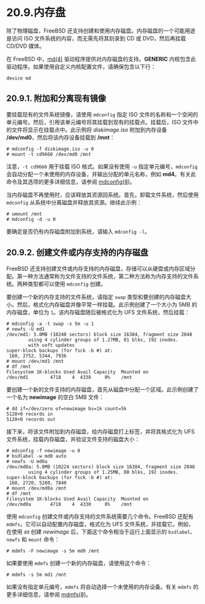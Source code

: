 # 20.9.内存盘


除了物理磁盘，FreeBSD 还支持创建和使用内存磁盘。内存磁盘的一个可能用途是访问 ISO 文件系统的内容，而无需先将其刻录到 CD 或 DVD，然后再挂载 CD/DVD 媒体。

在 FreeBSD 中，[md(4)](https://man.freebsd.org/cgi/man.cgi?query=md&sektion=4&format=html) 驱动程序提供对内存磁盘的支持。**GENERIC** 内核包含此驱动程序。如果使用自定义内核配置文件，请确保包含以下行：

```
device md
```

## 20.9.1. 附加和分离现有镜像

要挂载现有的文件系统镜像，请使用 `mdconfig` 指定 ISO 文件的名称和一个空闲的单元编号。然后，引用该单元编号将其挂载到现有的挂载点。挂载后，ISO 文件中的文件将显示在挂载点中。此示例将 *diskimage.iso* 附加到内存设备 **/dev/md0**，然后将该内存设备挂载到 **/mnt**：

```
# mdconfig -f diskimage.iso -u 0
# mount -t cd9660 /dev/md0 /mnt
```

注意，`-t cd9660` 用于挂载 ISO 格式。如果没有使用 `-u` 指定单元编号，`mdconfig` 会自动分配一个未使用的内存设备，并输出分配的单元名称，例如 **md4**。有关此命令及其选项的更多详细信息，请参阅 [mdconfig(8)](https://man.freebsd.org/cgi/man.cgi?query=mdconfig&sektion=8&format=html)。

当内存磁盘不再使用时，应该释放其资源回系统。首先，卸载文件系统，然后使用 `mdconfig` 从系统中分离磁盘并释放其资源。继续此示例：

```
# umount /mnt
# mdconfig -d -u 0
```

要确定是否仍有内存磁盘附加到系统，请输入 `mdconfig -l`。

## 20.9.2. 创建文件或内存支持的内存磁盘

FreeBSD 还支持创建文件或内存支持的内存磁盘，存储可以从硬盘或内存区域分配。第一种方法通常称为文件支持的文件系统，第二种方法称为内存支持的文件系统。两种类型都可以使用 `mdconfig` 创建。

要创建一个新的内存支持的文件系统，请指定 `swap` 类型和要创建的内存磁盘大小。然后，格式化内存磁盘并像平常一样挂载。此示例创建了一个大小为 5MB 的内存磁盘，单位为 `1`。该内存磁盘随后被格式化为 UFS 文件系统，然后挂载：

```
# mdconfig -a -t swap -s 5m -u 1
# newfs -U md1
/dev/md1: 5.0MB (10240 sectors) block size 16384, fragment size 2048
        using 4 cylinder groups of 1.27MB, 81 blks, 192 inodes.
        with soft updates
super-block backups (for fsck -b #) at:
 160, 2752, 5344, 7936
# mount /dev/md1 /mnt
# df /mnt
Filesystem 1K-blocks Used Avail Capacity  Mounted on
/dev/md1        4718    4  4338     0%    /mnt
```

要创建一个新的文件支持的内存磁盘，首先从磁盘中分配一个区域。此示例创建了一个名为 **newimage** 的空白 5MB 文件：

```
# dd if=/dev/zero of=newimage bs=1k count=5k
5120+0 records in
5120+0 records out
```

接下来，将该文件附加到内存磁盘，给内存磁盘打上标签，并将其格式化为 UFS 文件系统，挂载内存磁盘，并验证文件支持的磁盘大小：

```
# mdconfig -f newimage -u 0
# bsdlabel -w md0 auto
# newfs -U md0a
/dev/md0a: 5.0MB (10224 sectors) block size 16384, fragment size 2048
        using 4 cylinder groups of 1.25MB, 80 blks, 192 inodes.
super-block backups (for fsck -b #) at:
 160, 2720, 5280, 7840
# mount /dev/md0a /mnt
# df /mnt
Filesystem 1K-blocks Used Avail Capacity  Mounted on
/dev/md0a       4710    4  4330     0%    /mnt
```

使用 `mdconfig` 创建文件或内存支持的文件系统需要几个命令。FreeBSD 还配有 `mdmfs`，它可以自动配置内存磁盘，格式化为 UFS 文件系统，并挂载它。例如，在使用 `dd` 创建 *newimage* 后，下面这个命令相当于运行上面显示的 `bsdlabel`、`newfs` 和 `mount` 命令：

```
# mdmfs -F newimage -s 5m md0 /mnt
```

如果要使用 `mdmfs` 创建一个新的内存磁盘，请使用这个命令：

```
# mdmfs -s 5m md1 /mnt
```

如果没有指定单元编号，`mdmfs` 将自动选择一个未使用的内存设备。有关 `mdmfs` 的更多详细信息，请参阅 [mdmfs(8)](https://man.freebsd.org/cgi/man.cgi?query=mdmfs&sektion=8&format=html)。
